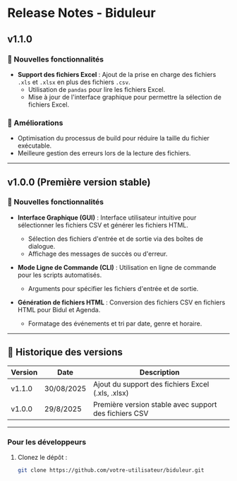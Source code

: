 # Release Notes - Biduleur

## v1.1.0
### 🌟 Nouvelles fonctionnalités
- **Support des fichiers Excel** : Ajout de la prise en charge des fichiers `.xls` et `.xlsx` en plus des fichiers `.csv`.
  - Utilisation de `pandas` pour lire les fichiers Excel.
  - Mise à jour de l'interface graphique pour permettre la sélection de fichiers Excel.

### 🔧 Améliorations
- Optimisation du processus de build pour réduire la taille du fichier exécutable.
- Meilleure gestion des erreurs lors de la lecture des fichiers.

---

## v1.0.0 (Première version stable)
### 🌟 Nouvelles fonctionnalités
- **Interface Graphique (GUI)** : Interface utilisateur intuitive pour sélectionner les fichiers CSV et générer les fichiers HTML.
  - Sélection des fichiers d'entrée et de sortie via des boîtes de dialogue.
  - Affichage des messages de succès ou d'erreur.

- **Mode Ligne de Commande (CLI)** : Utilisation en ligne de commande pour les scripts automatisés.
  - Arguments pour spécifier les fichiers d'entrée et de sortie.

- **Génération de fichiers HTML** : Conversion des fichiers CSV en fichiers HTML pour Bidul et Agenda.
  - Formatage des événements et tri par date, genre et horaire.

---

## 📅 Historique des versions

| Version | Date       | Description                                      |
|---------|------------|--------------------------------------------------|
| v1.1.0  | 30/08/2025 | Ajout du support des fichiers Excel (.xls, .xlsx) |
| v1.0.0  | 29/8/2025  | Première version stable avec support des fichiers CSV |

---

### Pour les développeurs
1. Clonez le dépôt :
   ```bash
   git clone https://github.com/votre-utilisateur/biduleur.git
